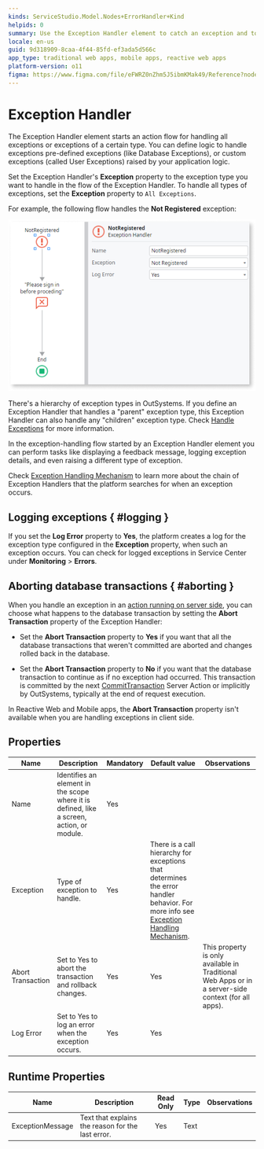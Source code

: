 ```yaml
---
kinds: ServiceStudio.Model.Nodes+ErrorHandler+Kind
helpids: 0
summary: Use the Exception Handler element to catch an exception and to start a logic flow for handling that exception.
locale: en-us
guid: 9d318909-8caa-4f44-85fd-ef3ada5d566c
app_type: traditional web apps, mobile apps, reactive web apps
platform-version: o11
figma: https://www.figma.com/file/eFWRZ0nZhm5J5ibmKMak49/Reference?node-id=842:1482
---
```


# Exception Handler


The Exception Handler element starts an action flow for handling all exceptions or exceptions of a certain type. You can define logic to handle exceptions pre-defined exceptions (like Database Exceptions), or custom exceptions (called User Exceptions) raised by your application logic.

Set the Exception Handler's **Exception** property to the exception type you want to handle in the flow of the Exception Handler. To handle all types of exceptions, set the **Exception** property to `All Exceptions`.

For example, the following flow handles the **Not Registered** exception:

![Exception Handler example](images/exception-handler-example-ss.png)

<div class="info" markdown="1">

There's a hierarchy of exception types in OutSystems. If you define an Exception Handler that handles a "parent" exception type, this Exception Handler can also handle any "children" exception type. Check [Handle Exceptions](../../../develop/logic/exceptions/intro.md) for more information.

</div>

In the exception-handling flow started by an Exception Handler element you can perform tasks like displaying a feedback message, logging exception details, and even raising a different type of exception.

Check [Exception Handling Mechanism](../../../develop/logic/exceptions/handling-mechanism.md) to learn more about the chain of Exception Handlers that the platform searches for when an exception occurs.

## Logging exceptions { #logging }

If you set the **Log Error** property to **Yes**, the platform creates a log for the exception type configured in the **Exception** property, when such an exception occurs. You can check for logged exceptions in Service Center under **Monitoring** > **Errors**.

## Aborting database transactions { #aborting }

When you handle an exception in an [action running on server side](../../../develop/logic/actions.md), you can choose what happens to the database transaction by setting the **Abort Transaction** property of the Exception Handler:

* Set the **Abort Transaction** property to **Yes** if you want that all the database transactions that weren't committed are aborted and changes rolled back in the database.

* Set the **Abort Transaction** property to **No** if you want that the database transaction to continue as if no exception had occurred. This transaction is committed by the next [CommitTransaction](../../data/database/handling-transactions.md) Server Action or implicitly by OutSystems, typically at the end of request execution.

<div class="info" markdown="1">

In Reactive Web and Mobile apps, the **Abort Transaction** property isn't available when you are handling exceptions in client side.

</div>

## Properties

| Name | Description | Mandatory | Default value | Observations |
|---|---|---|---|---|
| Name | Identifies an element in the scope where it is defined, like a screen, action, or module. | Yes |
| Exception | Type of exception to handle. | Yes | There is a call hierarchy for exceptions that determines the error handler behavior. For more info see [Exception Handling Mechanism](../../../develop/logic/exceptions/handling-mechanism.md). |
| Abort Transaction | Set to Yes to abort the transaction and rollback changes. | Yes | Yes | This property is only available in Traditional Web Apps or in a server-side context (for all apps). |
| Log Error | Set to Yes to log an error when the exception occurs. | Yes | Yes |

## Runtime Properties

<table markdown="1">
<thead>
<tr>
<th>Name</th>
<th>Description</th>
<th>Read Only</th>
<th>Type</th>
<th>Observations</th>
</tr>
</thead>
<tbody>
<tr>
<td>ExceptionMessage</td>
<td>Text that explains the reason for the last error.</td>
<td>Yes</td>
<td>Text</td>
<td></td>
</tr>
</tbody>
</table>

